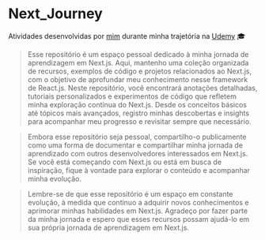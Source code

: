 # Next_Journey

Atividades desenvolvidas por [mim](https://www.linkedin.com/in/ruan-portella-734246108/) durante minha trajetória na [Udemy](https://www.udemy.com/course/nextjs-e-react/) :mortar_board:

>Esse repositório é um espaço pessoal dedicado à minha jornada de aprendizagem em Next.js. Aqui, mantenho uma coleção organizada de recursos, exemplos de código e projetos relacionados ao Next.js, com o objetivo de aprofundar meu conhecimento nesse framework de React.js. Neste repositório, você encontrará anotações detalhadas, tutoriais personalizados e experimentos de código que refletem minha exploração contínua do Next.js. Desde os conceitos básicos até tópicos mais avançados, registro minhas descobertas e insights para acompanhar meu progresso e revisitar sempre que necessário.

>Embora esse repositório seja pessoal, compartilho-o publicamente como uma forma de documentar e compartilhar minha jornada de aprendizado com outros desenvolvedores interessados em Next.js. Se você está começando com Next.js ou está em busca de inspiração, fique à vontade para explorar o conteúdo e acompanhar minha evolução.

>Lembre-se de que esse repositório é um espaço em constante evolução, à medida que continuo a adquirir novos conhecimentos e aprimorar minhas habilidades em Next.js. Agradeço por fazer parte da minha jornada e espero que esses recursos possam ajudá-lo em sua própria jornada de aprendizagem em Next.js.
